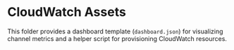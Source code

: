# CloudWatch Assets

This folder provides a dashboard template (`dashboard.json`) for visualizing channel metrics and a helper script for provisioning CloudWatch resources.
